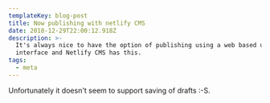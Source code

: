 ```yaml
---
templateKey: blog-post
title: Now publishing with netlify CMS
date: 2018-12-29T22:00:12.918Z
description: >-
  It's always nice to have the option of publishing using a web based user
  interface and Netlify CMS has this.
tags:
  - meta
---
```

Unfortunately it doesn't seem to support saving of drafts :-S.
